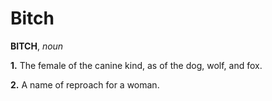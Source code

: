 # Bitch

**BITCH**, _noun_

**1.** The female of the canine kind, as of the dog, wolf, and fox.

**2.** A name of reproach for a woman.